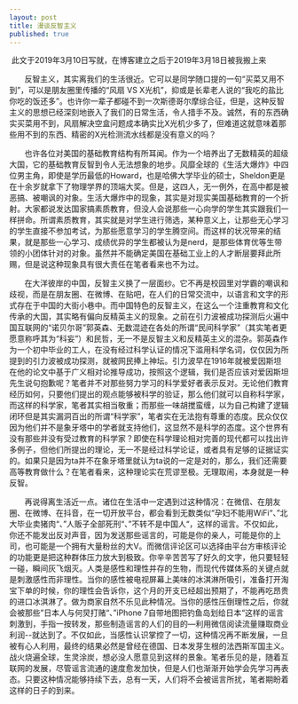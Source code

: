 ```yaml
---  
layout: post  
title: 漫谈反智主义  
published: true  
---  
```

  
 &nbsp;此文于2019年3月10日写就，在博客建立之后于2019年3月18日被我搬上来  
  
 &nbsp; &nbsp; &nbsp; &nbsp;反智主义，其实离我们的生活很近。它可以是同学随口提的一句“买菜又用不到”，可以是朋友圈里传播的“风扇 VS X光机”，抑或是长辈老人说的“我吃的盐比你吃的饭还多”。也许你一辈子都碰不到一次斯德哥尔摩综合征，但是，这种反智主义的思想已经深刻地嵌入了我们的日常生活，令人措手不及。诚然，有的东西确实买菜用不到，风扇解决空盒问题成本确实比X光机少多了，但难道这就意味着那些用不到的东西、精密的X光检测流水线都是没有意义的吗？  

 &nbsp; &nbsp; &nbsp; &nbsp;也许各位对美国的基础教育结构有所耳闻。作为一个培养出了无数精英的超级大国，它的基础教育反智到令人无法想象的地步。风靡全球的《生活大爆炸》中四位男主角，即使是学历最低的Howard，也是哈佛大学毕业的硕士，Sheldon更是在十余岁就拿下了物理学界的顶端大奖。但是，这四人，无一例外，在高中都是被恶搞、被嘲讽的对象。生活大爆炸中的现象，其实是对现实美国基础教育的一个折射。大家都说发达国家搞素质教育，但没人会说那些一心向学的学生其实跟我们一样拼命。所谓素质教育，其实就是对学生进行筛选，某种意义上，让那些无心学习的学生直接不参加考试，为那些愿意学习的学生腾空间。而这样的状况带来的结果，就是那些一心学习、成绩优异的学生都被认为是nerd，是那些体育优等生带领的小团体针对的对象。虽然并不能确定美国在基础工业上的人才断层要拜此所赐，但是说这种现象具有很大责任在笔者看来也不为过。  

 &nbsp; &nbsp; &nbsp; &nbsp;在大洋彼岸的中国，反智主义换了一层面纱。它不再是校园里对学霸的嘲讽和歧视，而是在朋友圈、在微博、在贴吧，在人们的日常交流中，以语言和文字的形式存在于中国的大街小巷中。而中国特色的反智主义，在这么一个注重教育和文化传承的大国，其实略有偏向反精英主义的现象。之前在引力波被成功探测后火遍中国互联网的“诺贝尔哥”郭英森、无数混迹在各处的所谓“民间科学家”（其实笔者更愿意称呼其为“科妄”）和民哲，无一不是反智主义和反精英主义的混杂。郭英森作为一个初中毕业的工人，在没有经过科学认证的情况下滥用科学名词，仅仅因为所提到的引力波被成功探测，就被网民捧上神坛。引力波早在1916年就被爱因斯坦在他的论文中基于广义相对论推导成功，按照这个逻辑，我们是否应该对爱因斯坦先生说句抱歉呢？笔者并不对那些努力学习的科学爱好者表示反对。无论他们教育经历如何，只要他们提出的观点能够被科学的验证，那么他们就可以自称科学家，而这样的科学家，笔者其实相当敬重；而那些一味胡搅蛮缠，以为自己构建了逻辑闭环但是其实漏洞百出的所谓“科学家”，笔者实在无法抱有尊重的态度。民众仅仅因为他们并不是象牙塔中的学者就支持他们，这显然不是科学的态度。这个世界有没有那些并没有受过教育的科学家？即使在科学理论相对完善的现代都可以找出许多例子，但他们所提出的理论，无一不是经过科学论证，或者具有足够的证据证实的。如果只是因为ta并不在象牙塔里就认为ta说的一定是对的，那么，我们还需要高等教育做什么？在笔者看来，这种理论实在荒谬至极。无理取闹，本身就是一种反智。  

 &nbsp; &nbsp; &nbsp; &nbsp;再说得离生活近一点。诸位在生活中一定遇到过这种情况：在微信、在朋友圈、在微博、在抖音，在一切开放平台，都会看到无数类似“孕妇不能用WiFi“、”北大毕业卖猪肉“、”人贩子全部死刑“、”不转不是中国人“，这样的谣言。不仅如此，你还不能发出反对声音，因为发送那些谣言的，可能是你的亲人，可能是你的上司，也可能是一个拥有大量粉丝的大V。而微信评论区可以选择由平台方审核评论的功能更是把这种群体压力放大到极致。你辛辛苦苦写了好久的文字，他只要轻轻一碰，瞬间灰飞烟灭。人类是感性和理性并存的生物，而现代传媒体系的关键点就是刺激感性而非理性。当你的感性被电视屏幕上美味的冰淇淋所吸引，准备打开淘宝下单的时候，你的理性会告诉你，这个月的开支已经超出预期了，不能再吃昂贵的进口冰淇淋了。做为商家自然不乐见此种情况。当你的感性压倒理性之后，你就会被那些”日本人与何炅打赌“、”iPhone 7自带地图把钓鱼岛划给日本“这样的谣言刺激到，手指一按转发，那些制造谣言的人们的目的—利用微信阅读流量赚取商业利润--就达到了。不仅如此，当感性认识掌控了一切，这种情况再不断发展，一旦被有心人利用，最终的结果必然是曾经在德国、日本发芽生根的法西斯军国主义。战火烧遍全球，生灵涂炭，想必没人愿意见到这样的景象。笔者乐见的是，随着互联网的发展，尽管谣言流通的速度愈发加快，但是人们也渐渐开始学会先学习再表态。只要这种情况能够持续下去，总有一天，人们将不会被谣言所扰，笔者期盼着这样的日子的到来。  
